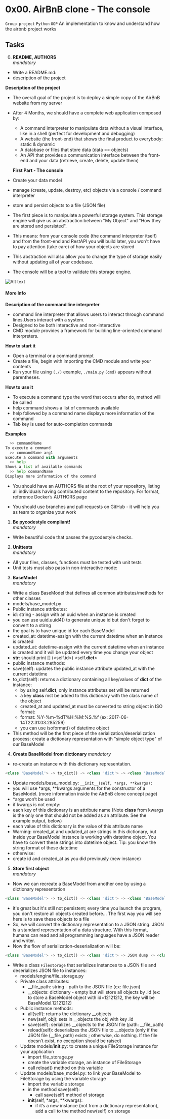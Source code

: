# 0x00. AirBnB clone - The console
`Group project` `Python` `OOP`
An implementation to know and understand how the airbnb project works

## Tasks
0. **README, AUTHORS** <br>
*mandatory*
- Write a README.md:
- description of the project

**Description of the project**
- The overall goal of the project is to deploy a simple copy of the AirBnB website from my server
- After 4 Months, we should have a complete web application composed by:
  - A command interpreter to manipulate data without a visual interface, like in a shell (perfect for development and debugging)
  - A website (the front-end) that shows the final product to everybody: static & dynamic
  - A database or files that store data (data == objects)
  - An API that provides a communication interface between the front-end and your data (retrieve, create, delete, update them)

  **First Part - The console**
- Create your data model
- manage (create, update, destroy, etc) objects via a console / command interpreter
- store and persist objects to a file (JSON file)

- The first piece is to manipulate a powerful storage system. This storage engine will give us an abstraction between "My Object" and "How they are stored and persisted".
- This means: from your console code (the command interpreter itself) and from the front-end and RestAPI you will build later, you won't have to pay attention (take care) of how your objects are stored
- This abstraction will also allow you to change the type of storage easily without updating all of your codebase.
- The console will be a tool to validate this storage engine.

![Alt text](c:/Users/Fred_rick/Documents/Downloads/815046647d23428a14ca.png)
#### More Info
**Description of the command line interpreter**
- command line interpreter that allows users to interact through command lines.Users interact with a system.
- Designed to be both interactive and non-interactive
- CMD module provides a framework for building line-oriented command interpreters.

**How to start it**
- Open a terminal or a command prompt
- Create a file, begin with importing the CMD module and write your contents
- Run your file using `(./)` example, `./main.py`
`(cmd)` appears without parentheses.

**How to use it**
- To execute a command type the word that occurs after do, method will be called
- help command shows a list of commands available
- help followed by a command name displays more information of the command
- Tab key is used for auto-completion commands

**Examples**
```Python
  >> commandName
To execute a command
  >> commandName arg1
Execute a command with arguments
  >> help
Shows a list of available commands
  >> help commandName
Displays more information of the command
```

- You should have an AUTHORS file at the root of your repository, listing all individuals having contributed content to the repository. For format, reference Docker’s AUTHORS page

- You should use branches and pull requests on GitHub - it will help you as team to organize your work

1. **Be pycodestyle compliant!** <br>
*mandatory*
- Write beautiful code that passes the pycodestyle checks.

2. **Unittests** <br>
*mandatory*
- All your files, classes, functions must be tested with unit tests
- Unit tests must also pass in non-interactive mode:

3. **BaseModel** <br>
*mandatory*
- Write a class BaseModel that defines all common attributes/methods for other classes
- models/base_model.py
- Public instance attributes:
 - id: string - assign with an uuid when an instance is created
 - you can use uuid.uuid4() to generate unique id but don't forget to convert to a stirng
 - the goal is to have unique id for each BaseModel
- created_at: datetime-assign with the current datetime when an instance is created
- updated_at: datetime-assign with the current datetime when an instance is created and it will be updated every time you change your object
- __str__: should print [<class name>] (<self.id>) <self.__dict__>
- public instance methods:
 - save(self): updates the public instance attribute updated_at with the current datetime
 - to_dict(self): returns a dictionary containing all key/values of __dict__ of the instance:
   - by using self.__dict__, only instance attributes set will be returned
   - a key __class__ mst be added to this dictionary with the class name of the object
   - created_at and updated_at must be converted to string object in ISO format:
   - format: %Y-%m-%dT%H:%M:%S.%f (ex: 2017-06-14T22:31:03.285259)
   - you can use isoformat() of datetime object
- This method will be the first piece of the serialization/deserialization process: create a dictionary representation with "simple object type" of our BaseModel

4. **Create BaseModel from dictionary**
*mandatory*
- re-create an instance with this dictionary representation.
```Python
<class 'BaseModel'> -> to_dict() -> <class 'dict'> -> <class 'BaseModel'>
```
- Update models/base_model.py:
`__init__(self, *args, **kwargs):`
- you will use *args, **kwargs arguments for the constructor of a BaseModel. (more information inside the AirBnB clone concept page)
- *args won’t be used
- if kwargs is not empty:
- each key of this dictionary is an attribute name (Note __class__ from kwargs is the only one that should not be added as an attribute. See the example output, below)
- each value of this dictionary is the value of this attribute name
- Warning: created_at and updated_at are strings in this dictionary, but inside your BaseModel instance is working with datetime object. You have to convert these strings into datetime object. Tip: you know the string format of these datetime
- otherwise:
- create id and created_at as you did previously (new instance)

5. **Store first object** <br>
*mandatory*
- Now we can recreate a BaseModel from another one by using a dictionary representation
```Python
<class 'BaseModel'> -> to_dict() -> <class 'dict'> -> <class 'BaseModel'>
```
- it's great but it's still not persistent; every time you launch the program, you don't restore all objects created before... The first way you will see here is to save these objects to a file
- So, we will convert the dictionary representation to a JSON string. JSON is a standard representation of a data structure. With this format, humans can read and all programming languages have a JSON reader and writer.
- Now the flow of serialization-deserialization will be:
```Python
<class 'BaseModel'> -> to_dict() -> <class 'dict'> -> JSON dump -> <class 'str'> -> FILE -> <class 'str'> -> JSON load -> <class 'dict'> -> <class 'BaseModel'>
```
- Write a class `Filestorage` that serializes instances to a JSON file and deserializes JSON file to instances:
  - models/engine/file_storage.py
  - Private class attributes:
    - __file_path: string - path to the JSON file (ex: file.json)
    - __objects: dictionary - empty but will store all objects by <class name>.id (ex: to store a BaseModel object with id=12121212, the key will be BaseModel.12121212)
  - Public instance methods:
    - all(self): returns the dictionary __objects
    - new(self, obj): sets in __objects the obj with key <obj class name>.id
    - save(self): serializes __objects to the JSON file (path: __file_path)
    - reload(self): deserializes the JSON file to __objects (only if the JSON file (__file_path) exists ; otherwise, do nothing. If the file doesn’t exist, no exception should be raised)
  - Update models/__init__.py: to create a unique FileStorage instance for your application
    - import file_storage.py
    - create the variable storage, an instance of FileStorage
    - call reload() method on this variable
  - Update models/base_model.py: to link your BaseModel to FileStorage by using the variable storage
    - import the variable storage
    - in the method save(self):
      - call save(self) method of storage
    - __init__(self, *args, **kwargs):
      - if it’s a new instance (not from a dictionary representation), add a call to the method new(self) on storage
